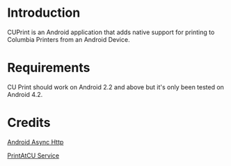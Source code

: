 

Introduction
============
CUPrint is an Android application that adds native support for printing to Columbia Printers from an Android Device. 


Requirements
============
CU Print should work on Android 2.2 and above but it's only been tested on Android 4.2. 


Credits
=============
[Android Async Http](http://loopj.com/android-async-http/)   


[PrintAtCU Service](http://www.printatcu.com)      



